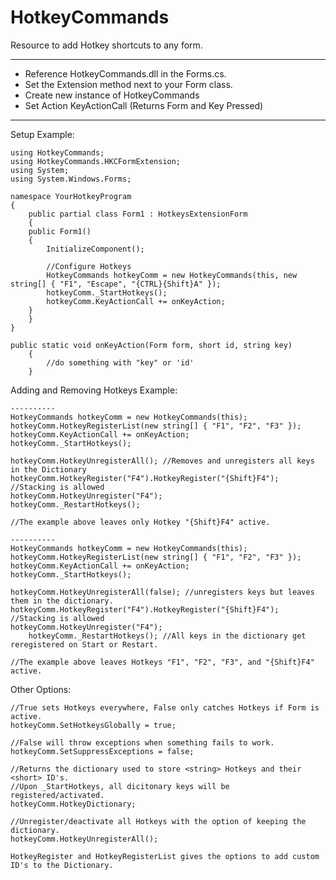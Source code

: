 # HotkeyCommands
Resource to add Hotkey shortcuts to any form.
________________________________________________________________

- Reference HotkeyCommands.dll in the Forms.cs.
- Set the Extension method next to your Form class.
- Create new instance of HotkeyCommands
- Set Action KeyActionCall (Returns Form and Key Pressed)
________________________________________________________________

Setup Example:

	using HotkeyCommands;
	using HotkeyCommands.HKCFormExtension;
	using System;
	using System.Windows.Forms;

	namespace YourHotkeyProgram
	{
	    public partial class Form1 : HotkeysExtensionForm
	    {
		public Form1()
		{
		    InitializeComponent();

		    //Configure Hotkeys
		    HotkeyCommands hotkeyComm = new HotkeyCommands(this, new string[] { "F1", "Escape", "{CTRL}{Shift}A" });
		    hotkeyComm._StartHotkeys();
		    hotkeyComm.KeyActionCall += onKeyAction;
		}
	    }
	}
	
	public static void onKeyAction(Form form, short id, string key)
        {
            //do something with "key" or 'id'
        }

Adding and Removing Hotkeys Example:

	----------
	HotkeyCommands hotkeyComm = new HotkeyCommands(this);
	hotkeyComm.HotkeyRegisterList(new string[] { "F1", "F2", "F3" });
	hotkeyComm.KeyActionCall += onKeyAction;
	hotkeyComm._StartHotkeys();
	
	hotkeyComm.HotkeyUnregisterAll(); //Removes and unregisters all keys in the Dictionary
	hotkeyComm.HotkeyRegister("F4").HotkeyRegister("{Shift}F4"); //Stacking is allowed
	hotkeyComm.HotkeyUnregister("F4");
	hotkeyComm._RestartHotkeys();
	
	//The example above leaves only Hotkey "{Shift}F4" active.
	
	----------
	HotkeyCommands hotkeyComm = new HotkeyCommands(this);
	hotkeyComm.HotkeyRegisterList(new string[] { "F1", "F2", "F3" });
	hotkeyComm.KeyActionCall += onKeyAction;
	hotkeyComm._StartHotkeys();
	
	hotkeyComm.HotkeyUnregisterAll(false); //unregisters keys but leaves them in the dictionary.
	hotkeyComm.HotkeyRegister("F4").HotkeyRegister("{Shift}F4"); //Stacking is allowed
	hotkeyComm.HotkeyUnregister("F4");
        hotkeyComm._RestartHotkeys(); //All keys in the dictionary get reregistered on Start or Restart.
	
	//The example above leaves Hotkeys "F1", "F2", "F3", and "{Shift}F4" active.


Other Options:
	
	//True sets Hotkeys everywhere, False only catches Hotkeys if Form is active.
	hotkeyComm.SetHotkeysGlobally = true;
	
	//False will throw exceptions when something fails to work.
	hotkeyComm.SetSuppressExceptions = false;
	
	//Returns the dictionary used to store <string> Hotkeys and their <short> ID's.
	//Upon _StartHotkeys, all dicitonary keys will be registered/activated.
	hotkeyComm.HotkeyDictionary;
	
	//Unregister/deactivate all Hotkeys with the option of keeping the dictionary.
	hotkeyComm.HotkeyUnregisterAll();
	
	HotkeyRegister and HotkeyRegisterList gives the options to add custom ID's to the Dictionary.
	
